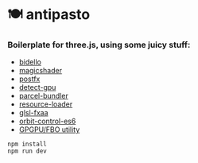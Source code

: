 # 🍽 antipasto 

### Boilerplate for three.js, using some juicy stuff:

- [bidello](https://github.com/luruke/bidello)
- [magicshader](https://github.com/luruke/magicshader)
- [postfx](https://medium.com/@luruke/simple-postprocessing-in-three-js-91936ecadfb7)
- [detect-gpu](https://github.com/TimvanScherpenzeel/detect-gpu)
- [parcel-bundler](https://parceljs.org/)
- [resource-loader](https://github.com/englercj/resource-loader)
- [glsl-fxaa](https://github.com/mattdesl/glsl-fxaa)
- [orbit-control-es6](https://github.com/silviopaganini/orbit-controls-es6)
- [GPGPU/FBO utility](https://github.com/luruke/antipasto/blob/master/src/js/utils/fbo.js)


```
npm install
npm run dev
```